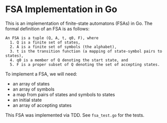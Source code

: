 # FSA Implementation in Go

This is an implementation of finite-state automatons (FSAs) in Go. The formal
definition of an FSA is as follows:
```
An FSA is a tuple (Q, A, t, q0, F), where
  1. Q is a finite set of states,
  2. A is a finite set of symbols (the alphabet),
  3. t is the transition function (a mapping of state-symbol pairs to states),
  4. q0 is a member of Q denoting the start state, and
  5. F is a proper subset of Q denoting the set of accepting states.
```
To implement a FSA, we will need:
  - an array of states
  - an array of symbols
  - a map from pairs of states and symbols to states
  - an initial state
  - an array of accepting states

This FSA was implemented via TDD. See `fsa_test.go` for the tests.
